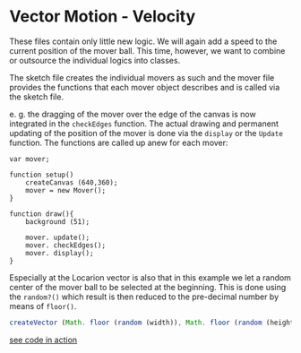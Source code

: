 # Vector Motion - Velocity

These files contain only little new logic. We will again add a speed to the current position of the mover ball. This time, however, we want to combine or outsource the individual logics into classes.

The sketch file creates the individual movers as such and the mover file provides the functions that each mover object describes and is called via the sketch file. 

e. g. the dragging of the mover over the edge of the canvas is now integrated in the `checkEdges` function. The actual drawing and permanent updating of the position of the mover is done via the `display` or the `Update` function. The functions are called up anew for each mover:

```JS
var mover;

function setup()
    createCanvas (640,360);
    mover = new Mover();
}

function draw(){
    background (51);
    
    mover. update();
    mover. checkEdges();
    mover. display();
}
```

Especially at the Locarion vector is also that in this example we let a random center of the mover ball to be selected at the beginning. This is done using the `random?()` which result is then reduced to the pre-decimal number by means of `floor()`.

```js
createVector (Math. floor (random (width)), Math. floor (random (height)));
```


[see code in action](index.html)